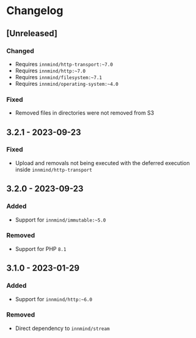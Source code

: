 # Changelog

## [Unreleased]

### Changed

- Requires `innmind/http-transport:~7.0`
- Requires `innmind/http:~7.0`
- Requires `innmind/filesystem:~7.1`
- Requires `innmind/operating-system:~4.0`

### Fixed

- Removed files in directories were not removed from S3

## 3.2.1 - 2023-09-23

### Fixed

- Upload and removals not being executed with the deferred execution inside `innmind/http-transport`

## 3.2.0 - 2023-09-23

### Added

- Support for `innmind/immutable:~5.0`

### Removed

- Support for PHP `8.1`

## 3.1.0 - 2023-01-29

### Added

- Support for `innmind/http:~6.0`

### Removed

- Direct dependency to `innmind/stream`
